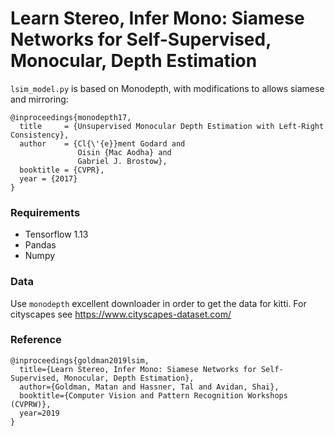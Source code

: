 # Learn Stereo, Infer Mono: Siamese Networks for Self-Supervised, Monocular, Depth Estimation

`lsim_model.py` is based on Monodepth, with modifications to allows siamese and mirroring:

```
@inproceedings{monodepth17,
  title     = {Unsupervised Monocular Depth Estimation with Left-Right Consistency},
  author    = {Cl{\'{e}}ment Godard and
               Oisin {Mac Aodha} and
               Gabriel J. Brostow},
  booktitle = {CVPR},
  year = {2017}
}
```

### Requirements
* Tensorflow 1.13
* Pandas
* Numpy


### Data
Use `monodepth` excellent downloader in order to get the data for kitti.
For cityscapes see https://www.cityscapes-dataset.com/


### Reference
```
@inproceedings{goldman2019lsim,
  title={Learn Stereo, Infer Mono: Siamese Networks for Self-Supervised, Monocular, Depth Estimation},
  author={Goldman, Matan and Hassner, Tal and Avidan, Shai},
  booktitle={Computer Vision and Pattern Recognition Workshops (CVPRW)},
  year=2019
}
```
